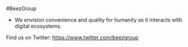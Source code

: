 #BeezGroup

- We envision convenience and quality for humanity as it interacts with digital ecosystems.

Find us on Twitter: https://www.twitter.com/beezgroup